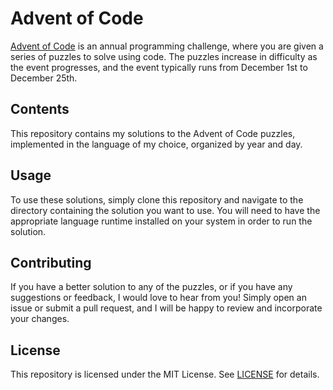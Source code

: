 # Advent of Code

[Advent of Code](https://adventofcode.com/) is an annual programming challenge, where you are given a series of puzzles to solve using code. The puzzles increase in difficulty as the event progresses, and the event typically runs from December 1st to December 25th.

## Contents

This repository contains my solutions to the Advent of Code puzzles, implemented in the language of my choice, organized by year and day.

## Usage

To use these solutions, simply clone this repository and navigate to the directory containing the solution you want to use. You will need to have the appropriate language runtime installed on your system in order to run the solution.

## Contributing

If you have a better solution to any of the puzzles, or if you have any suggestions or feedback, I would love to hear from you! Simply open an issue or submit a pull request, and I will be happy to review and incorporate your changes.

## License

This repository is licensed under the MIT License. See [LICENSE](LICENSE) for details.
